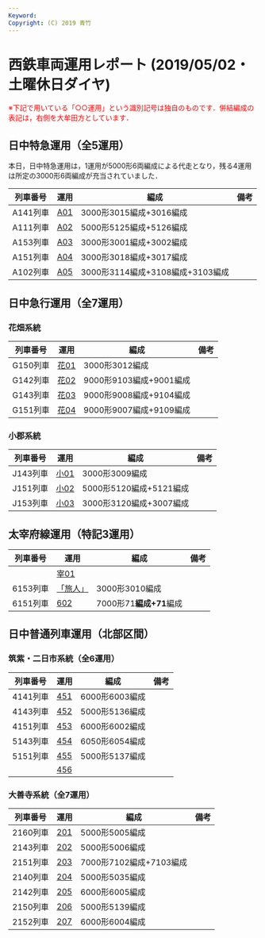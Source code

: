 ```yaml
---
Keyword: 
Copyright: (C) 2019 青竹
---
```


# 西鉄車両運用レポート (2019/05/02・土曜休日ダイヤ)

<span style="color: #ff0000;">※下記で用いている「○○運用」という識別記号は独自のものです．併結編成の表記は，右側を大牟田方としています．</span>

## 日中特急運用（全5運用）

本日，日中特急運用は，1運用が5000形6両編成による代走となり，残る4運用は所定の3000形6両編成が充当されていました．

| 列車番号 | 運用 | 編成 | 備考 |
| --- | --- | --- | --- |
| A141列車 | [A01](https://aotake91.net/railway/nishitetsu/dia/20190323/unyoulist-holiday.htm#HA01) | 3000形3015編成+3016編成 |  |
| A111列車 | [A02](https://aotake91.net/railway/nishitetsu/dia/20190323/unyoulist-holiday.htm#HA02) | 5000形5125編成+5126編成 |  |
| A153列車 | [A03](https://aotake91.net/railway/nishitetsu/dia/20190323/unyoulist-holiday.htm#HA03) | 3000形3001編成+3002編成 |  |
| A151列車 | [A04](https://aotake91.net/railway/nishitetsu/dia/20190323/unyoulist-holiday.htm#HA04) | 3000形3018編成+3017編成 |  |
| A102列車 | [A05](https://aotake91.net/railway/nishitetsu/dia/20190323/unyoulist-holiday.htm#HA05) | 3000形3114編成+3108編成+3103編成 |  |

## 日中急行運用（全7運用）

### 花畑系統

| 列車番号 | 運用 | 編成 | 備考 |
| --- | --- | --- | --- |
| G150列車 | [花01](https://aotake91.net/railway/nishitetsu/dia/20190323/unyoulist-holiday.htm#HG01) | 3000形3012編成 |  |
| G142列車 | [花02](https://aotake91.net/railway/nishitetsu/dia/20190323/unyoulist-holiday.htm#HG02) | 9000形9103編成+9001編成 |  |
| G143列車 | [花03](https://aotake91.net/railway/nishitetsu/dia/20190323/unyoulist-holiday.htm#HG03) | 9000形9008編成+9104編成 |  |
| G151列車 | [花04](https://aotake91.net/railway/nishitetsu/dia/20190323/unyoulist-holiday.htm#HG04) | 9000形9007編成+9109編成 |  |

### 小郡系統

| 列車番号 | 運用 | 編成 | 備考 |
| --- | --- | --- | --- |
| J143列車 | [小01](https://aotake91.net/railway/nishitetsu/dia/20190323/unyoulist-holiday.htm#HJ01) | 3000形3009編成 |  |
| J151列車 | [小02](https://aotake91.net/railway/nishitetsu/dia/20190323/unyoulist-holiday.htm#HJ02) | 5000形5120編成+5121編成 |  |
| J153列車 | [小03](https://aotake91.net/railway/nishitetsu/dia/20190323/unyoulist-holiday.htm#HJ03) | 3000形3120編成+3007編成 |  |

## 太宰府線運用（特記3運用）

| 列車番号 | 運用 | 編成 | 備考 |
| --- | --- | --- | --- |
|  | [宰01](https://aotake91.net/railway/nishitetsu/dia/20190323/unyoulist-holiday.htm#HL01) |  |  |
| 6153列車 | [「旅人」](https://aotake91.net/railway/nishitetsu/dia/20190323/unyoulist-holiday.htm#H601) | 3000形3010編成 |  |
| 6151列車 | [602](https://aotake91.net/railway/nishitetsu/dia/20190323/unyoulist-holiday.htm#H602) | 7000形71**編成+71**編成 |  |

## 日中普通列車運用（北部区間）

### 筑紫・二日市系統（全6運用）

| 列車番号 | 運用 | 編成 | 備考 |
| --- | --- | --- | --- |
| 4141列車 | [451](https://aotake91.net/railway/nishitetsu/dia/20190323/unyoulist-holiday.htm#H451) | 6000形6003編成 |  |
| 4143列車 | [452](https://aotake91.net/railway/nishitetsu/dia/20190323/unyoulist-holiday.htm#H452) | 5000形5136編成 |  |
| 4151列車 | [453](https://aotake91.net/railway/nishitetsu/dia/20190323/unyoulist-holiday.htm#H453) | 6000形6002編成 |  |
| 5143列車 | [454](https://aotake91.net/railway/nishitetsu/dia/20190323/unyoulist-holiday.htm#H454) | 6050形6054編成 |  |
| 5151列車 | [455](https://aotake91.net/railway/nishitetsu/dia/20190323/unyoulist-holiday.htm#H455) | 5000形5137編成 |  |
|  | [456](https://aotake91.net/railway/nishitetsu/dia/20190323/unyoulist-holiday.htm#H456) |  |  |

### 大善寺系統（全7運用）

| 列車番号 | 運用 | 編成 | 備考 |
| --- | --- | --- | --- |
| 2160列車 | [201](https://aotake91.net/railway/nishitetsu/dia/20190323/unyoulist-holiday.htm#H201) | 5000形5005編成 |  |
| 2143列車 | [202](https://aotake91.net/railway/nishitetsu/dia/20190323/unyoulist-holiday.htm#H202) | 5000形5006編成 |  |
| 2151列車 | [203](https://aotake91.net/railway/nishitetsu/dia/20190323/unyoulist-holiday.htm#H203) | 7000形7102編成+7103編成 |  |
| 2140列車 | [204](https://aotake91.net/railway/nishitetsu/dia/20190323/unyoulist-holiday.htm#H204) | 5000形5035編成 |  |
| 2142列車 | [205](https://aotake91.net/railway/nishitetsu/dia/20190323/unyoulist-holiday.htm#H205) | 6000形6005編成 |  |
| 2150列車 | [206](https://aotake91.net/railway/nishitetsu/dia/20190323/unyoulist-holiday.htm#H206) | 5000形5139編成 |  |
| 2152列車 | [207](https://aotake91.net/railway/nishitetsu/dia/20190323/unyoulist-holiday.htm#H207) | 6000形6004編成 |  |

